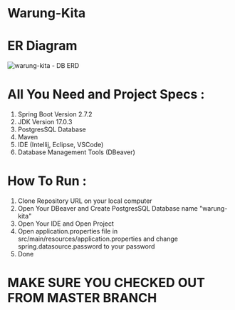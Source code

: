 # Warung-Kita
# ER Diagram

![warung-kita - DB ERD](https://user-images.githubusercontent.com/46218730/182288397-5b707c37-75da-4677-9b3c-951670fada36.png)

# All You Need and Project Specs :
1. Spring Boot Version 2.7.2
2. JDK Version 17.0.3
3. PostgresSQL Database
4. Maven
5. IDE (Intellij, Eclipse, VSCode)
6. Database Management Tools (DBeaver)

# How To Run :
1. Clone Repository URL on your local computer
2. Open Your DBeaver and Create PostgresSQL Database name "warung-kita"
3. Open Your IDE and Open Project
4. Open application.properties file in src/main/resources/application.properties and change spring.datasource.password to your password
5. Done


# MAKE SURE YOU CHECKED OUT FROM MASTER BRANCH
